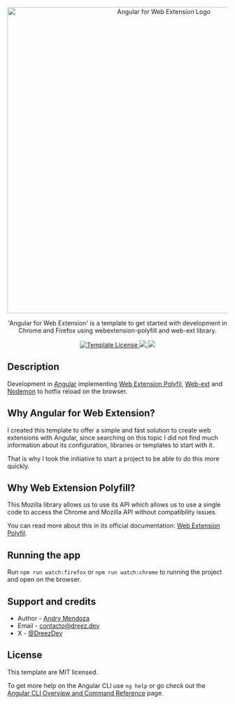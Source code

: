 <p align="center">
  <a href="http://dreez.dev/" target="blank"><img src="https://pzru59myydrcwadu.public.blob.vercel-storage.com/Angular-webextension" width="700" alt="Angular for Web Extension Logo" /></a>
</p>

<p align="center">
  'Angular for Web Extension' is a template to get started with development in Chrome and Firefox using webextension-polyfill and web-ext library.
</p>
<p align="center">
  <a href="https://github.com/DreezDev/nest-jwt-template" target="_blank">
    <img src="https://img.shields.io/badge/License-MIT-blue.svg" alt="Template License" />
  </a>
  <a href="https://buymeacoffee.com/dreezdev" target="_blank">
    <img src="https://img.shields.io/badge/Donate-Buy%20Me%20a%20Coffe-ffdd00.svg"/>
  </a>
  <a href="https://x.com/DreezDev" target="_blank">
    <img src="https://img.shields.io/twitter/follow/dreezdev.svg?style=social&label=Follow">
  </a>
</p>

## Description

Development in [Angular](https://angular.dev/) implementing [Web Extension Polyfil](https://github.com/mozilla/webextension-polyfill), [Web-ext](https://github.com/mozilla/web-ext) and [Nodemon](https://github.com/remy/nodemon) to hotfix reload on the browser.

## Why Angular for Web Extension?

I created this template to offer a simple and fast solution to create web extensions with Angular, since searching on this topic I did not find much information about its configuration, libraries or templates to start with it.

That is why I took the initiative to start a project to be able to do this more quickly.

## Why Web Extension Polyfill?

This Mozilla library allows us to use its API which allows us to use a single code to access the Chrome and Mozilla API without compatibility issues.

You can read more about this in its official documentation: [Web Extension Polyfil](https://github.com/mozilla/webextension-polyfill).

## Running the app

Run `npm run watch:firefox` or `npm run watch:chrome` to running the project and open on the browser.

## Support and credits

- Author - [Andry Mendoza](https://dreez.dev/)
- Email - [contacto@dreez.dev](mailto:contacto@dreez.dev)
- X - [@DreezDev](https://x.com/DreezDev/)

## License

This template are MIT licensed.

To get more help on the Angular CLI use `ng help` or go check out the [Angular CLI Overview and Command Reference](https://angular.dev/tools/cli) page.
